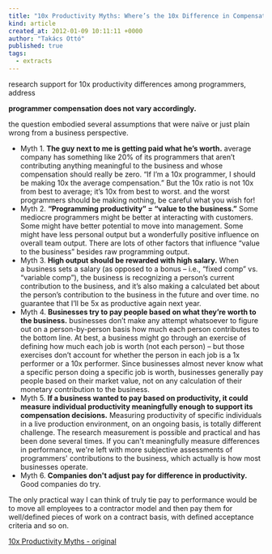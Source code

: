 ```yaml
---
title: "10x Productivity Myths: Where’s the 10x Difference in Compensation? - Steve McConnell"
kind: article
created_at: 2012-01-09 10:11:11 +0000
author: "Takács Ottó"
published: true
tags: 
  - extracts
---
```

research support for 10x productivity differences among programmers,
address

__programmer compensation does not vary accordingly.__

the question embodied several assumptions that were naïve or just plain wrong from a business perspective.

- Myth 1. __The guy next to me is getting paid what he’s worth.__
average company has something like 20% of its programmers that aren’t contributing anything meaningful to the business and whose compensation should really be zero.
“If I’m a 10x programmer, I should be making 10x the average compensation.” But the 10x ratio is not 10x from best to average; it’s 10x from best to worst.
and the worst programmers should be making nothing, be careful what you wish for!
- Myth 2. __“Programming productivity” = “value to the business.”__
Some mediocre programmers might be better at interacting with customers. Some might have better potential to move into management. Some might have less personal output but a wonderfully positive influence on overall team output. There are lots of other factors that influence “value to the business” besides raw programming output. 
- Myth 3. __High output should be rewarded with high salary.__
When a business sets a salary (as opposed to a bonus – i.e., “fixed comp” vs. “variable comp”), the business is recognizing a person’s current contribution to the business, and it’s also making a calculated bet about the person’s contribution to the business in the future and over time.
no guarantee that I’ll be 5x as productive again next year.
- Myth 4. __Businesses try to pay people based on what they’re worth to the business.__
businesses don’t make any attempt whatsoever to figure out on a person-​by-​person basis how much each person contributes to the bottom line. At best, a business might go through an exercise of defining how much each job is worth (not each person) – but those exercises don’t account for whether the person in each job is a 1x performer or a 10x performer.
Since businesses almost never know what a specific person doing a specific job is worth, businesses generally pay people based on their market value, not on any calculation of their monetary contribution to the business.
- Myth 5. __If a business wanted to pay based on productivity, it could measure individual productivity meaningfully enough to support its compensation decisions.__
Measuring productivity of specific individuals in a live production environment, on an ongoing basis, is totally different challenge. The research measurement is possible and practical and has been done several times. If you can't meaningfully measure differences in performance, we're left with more subjective assessments of programmers' contributions to the business, which actually is how most businesses operate.
- Myth 6. __Companies don't adjust pay for difference in productivity.__ Good companies do try.

The only practical way I can think of truly tie pay to performance would be to move all employees to a contractor model and then pay them for well/defined pieces of work on a contract basis, with defined acceptance criteria and so on.


[10x Productivity Myths - original](http://blogs.construx.com/blogs/stevemcc/archive/2011/01/22/10x-productivity-myths-where-s-the-10x-difference-in-compensation.aspx)

<!--break-->

<div class='old-comments'></div>